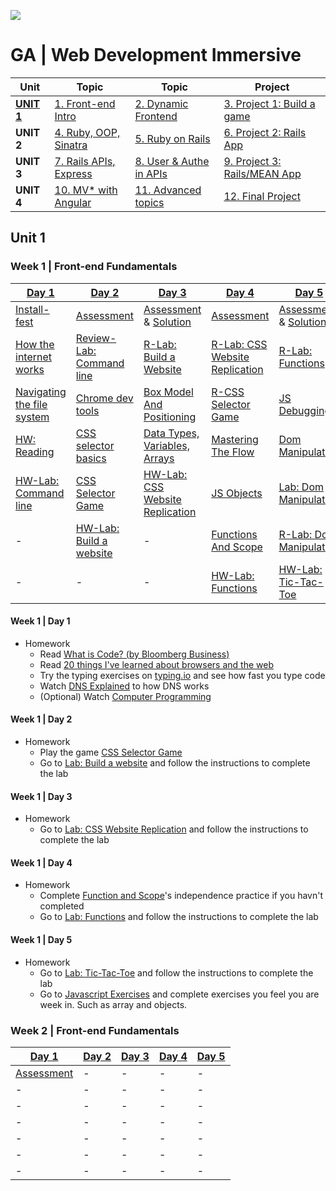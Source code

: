 ![](https://ga-dash.s3.amazonaws.com/production/assets/logo-9f88ae6c9c3871690e33280fcf557f33.png)
# GA | Web Development Immersive

| Unit                 | Topic                              | Topic                              | Project
|------------          |------------------------------------|------------------------------------|--------------------------------------
| **[UNIT 1](#unit1)** | [1. Front-end Intro](#week1)       | [2. Dynamic Frontend](#week2)      | [3. Project 1: Build a game](#week3)
| **UNIT 2**           | [4. Ruby, OOP, Sinatra](#week4)    | [5. Ruby on Rails](#week5)         | [6. Project 2: Rails App](#week6)
| **UNIT 3**           | [7. Rails APIs, Express](#week7)   | [8. User & Authe in APIs](#week8)  | [9. Project 3: Rails/MEAN App](#week9)
| **UNIT 4**           | [10. MV* with Angular](#week10)    | [11. Advanced topics](#week11)     | [12. Final Project](#week12)

<a name="unit1"></a>
## Unit 1

<a name="week1"></a>
### Week 1 | Front-end Fundamentals

[Day 1](#w1d1)                           | [Day 2](#w1d2)                          | [Day 3](#w1d3)                          | [Day 4](#w1d4)                          | [Day 5](#w1d5)                          |
---------------------------------------- | --------------------------------------- | --------------------------------------- | --------------------------------------- | --------------------------------------- |
[Install-fest][1-1A]                     | [Assessment][1-2A]                      | [Assessment][1-3A] & [Solution][1-3B]   | [Assessment][1-4A]                      | [Assessment][1-5A] & [Solution][1-5B]   |
[How the internet works][1-1B]           | [Review-Lab: Command line][1-1E]        | [R-Lab: Build a Website][1-2E]          | [R-Lab: CSS Website Replication][1-3E]  | [R-Lab: Functions][1-4E]                |
[Navigating the file system][1-1C]       | [Chrome dev tools][1-2B]                | [Box Model And Positioning][1-3C]       | [R-CSS Selector Game][1-2D]             | [JS Debugging][1-5C]                    |
[HW: Reading][1-1D]                      | [CSS selector basics ][1-2C]            | [Data Types, Variables, Arrays][1-3D]   | [Mastering The Flow][1-4B]              | [Dom Manipulation][1-5D]                |
[HW-Lab: Command line][1-1E]             | [CSS Selector Game][1-2D]               | [HW-Lab: CSS Website Replication][1-3E] | [JS Objects][1-4C]                      | [Lab: Dom Manipulation][1-5E]           |
-                                        | [HW-Lab: Build a website][1-2E]         | -                                       | [Functions And Scope][1-4D]             | [R-Lab: Dom Manipulation][1-5E]         |
-                                        | -                                       | -                                       | [HW-Lab: Functions][1-4E]               | [HW-Lab: Tic-Tac-Toe][1-5F]             |

[1-1A]: 00-programming/install-fest/README.md                     "Install-Fest!"
[1-1B]: 00-programming/internet-fundamentals-lesson               "Internet fundamentals"
[1-1C]: 01-workflow/terminal-navigating-the-file-system-lesson    "Navigating the file system"
[1-1D]: #w1d1                                                     "Homework"
[1-1E]: https://github.com/wdi-hk-9/my-favourite-things           "Command line lab Lab"

[1-2A]: 14-assessments/w01d2.md                                   "Assessment"
[1-2B]: 01-workflow/chrome-dev-tools-lesson                       "Chrome Dev Tools"
[1-2C]: 02-front-end-intro/css-selector-basics                    "CSS Selector Basics"
[1-2D]: http://flukeout.github.io                                 "CSS Selector Game"
[1-2E]: https://github.com/wdi-hk-9/lab-html-css-website          "HW-Build a website Lab"

[1-3A]: 14-assessments/w01d3.md                                   "Assessment"
[1-3B]: 14-assessments/w01d3-solution.html                        "Assessment-Solution"
[1-3C]: 02-front-end-intro/css-box-model-and-positioning          "Box Model And Positioning"
[1-3D]: 00-programming/js-data-types-variables-and-arrays         "Data Types, Variables, Arrays"
[1-3E]: https://github.com/wdi-hk-9/lab-css-site-replication      "CSS Web Replication Lab"

[1-4A]: 14-assessments/w01d4.md                                   "Assessment"
[1-4B]: 00-programming/js-control-flow-lesson                     "Mastering The Flow"
[1-4C]: 00-programming/js-objects-lesson                          "JS Objects"
[1-4D]: 00-programming/js-functions-and-scope                     "Function and Scope"
[1-4E]: https://github.com/wdi-hk-9/lab-js-functions              "Javascript Lab"

[1-5A]: 14-assessments/w01d5.md                                   "Assessment"
[1-5B]: 14-assessments/w01d5-solution.md                          "Assessment-Solution"
[1-5C]: 00-programming/js-debugging-lesson                        "JS Debugging"
[1-5D]: 02-front-end-intro/js-dom-manipulation-lesson             "Dom Manipulation"
[1-5E]: https://github.com/wdi-hk-9/lab-js-dom-manipulation       "Dom Manipulation Lab"
[1-5F]: https://github.com/wdi-hk-9/lab-js-tic-tac-toe            "Tic-Tac-Toe Lab"
[1-5G]: http://www.w3resource.com/javascript-exercises/           "Javascript Exercises"

#### Week 1 | Day 1
<a name="w1d1"></a>

- Homework
  - Read [What is Code? (by Bloomberg Business)](http://www.bloomberg.com/graphics/2015-paul-ford-what-is-code/)
  - Read [20 things I've learned about browsers and the web](http://www.20thingsilearned.com/en-US/home)
  - Try the typing exercises on [typing.io](https://www.typing.io/) and see how fast you type code
  - Watch [DNS Explained](https://www.youtube.com/watch?v=72snZctFFtA) to how DNS works
  - (Optional) Watch [Computer Programming](https://www.youtube.com/watch?v=OWsyrnOBsJs)

#### Week 1 | Day 2
<a name="w1d2"></a>

- Homework
  - Play the game [CSS Selector Game][1-2D] 
  - Go to [Lab: Build a website][1-2E] and follow the instructions to complete the lab

#### Week 1 | Day 3
<a name="w1d3"></a>

- Homework
  - Go to [Lab: CSS Website Replication][1-3E] and follow the instructions to complete the lab

#### Week 1 | Day 4
<a name="w1d4"></a>

- Homework
  - Complete [Function and Scope][1-4D]'s independence practice if you havn't completed
  - Go to [Lab: Functions][1-4E] and follow the instructions to complete the lab

#### Week 1 | Day 5
<a name="w1d5"></a>

- Homework
  - Go to [Lab: Tic-Tac-Toe][1-5F] and follow the instructions to complete the lab
  - Go to [Javascript Exercises][1-5G] and complete exercises you feel you are week in. Such as array and objects.

<a name="week2"></a>
### Week 2 | Front-end Fundamentals

[Day 1](#w2d1)                           | [Day 2](#w2d2)                          | [Day 3](#w2d3)                          | [Day 4](#w2d4)                          | [Day 5](#w2d5)                          |
---------------------------------------- | --------------------------------------- | --------------------------------------- | --------------------------------------- | --------------------------------------- |
[Assessment][2-1A]                       | -                                       | -                                       | -                                       | -                                       |
-                                        | -                                       | -                                       | -                                       | -                                       |
-                                        | -                                       | -                                       | -                                       | -                                       |
-                                        | -                                       | -                                       | -                                       | -                                       |
-                                        | -                                       | -                                       | -                                       | -                                       |
-                                        | -                                       | -                                       | -                                       | -                                       |
-                                        | -                                       | -                                       | -                                       | -                                       |

[2-1A]: 14-assessments/w02d1.md                                 "Assessment"














